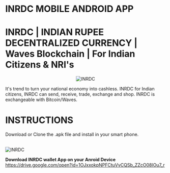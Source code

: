 # INRDC MOBILE ANDROID APP

# INRDC | INDIAN RUPEE DECENTRALIZED CURRENCY | Waves Blockchain | For Indian Citizens & NRI's

<center><img src="https://1.bp.blogspot.com/-49utdJa0SNo/W12NeWpXwdI/AAAAAAAAABA/WnQUYeooa-sZSerqhp1uNk5odaGLpxMTACLcBGAs/s200/rdc%2Blogo%2B512.png" alt="INRDC"></center>

It's trend to turn your national economy into cashless. INRDC for Indian citizens, INRDC can send, receive, trade, exchange and shop. INRDC is exchangeable with Bitcoin/Waves.

# INSTRUCTIONS
Download or Clone the .apk file and install in your smart phone.

<br>
<img src="https://1.bp.blogspot.com/-7vj4Oxwi-RQ/W2SVcYkuLNI/AAAAAAAAACI/edJKYSl08qYnY7PNSkg8HYGVZmIWF9P2QCLcBGAs/s1600/inrdc%2Bmobile.png" alt="INRDC">

<b>Download INRDC wallet App on your Anroid Device</b><br>
https://drive.google.com/open?id=1OJxxokpNPFCtuVvCQSb_ZZcO08lOu7_r
